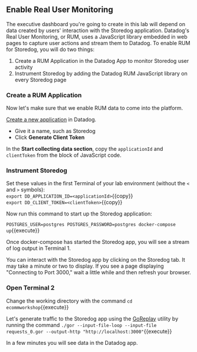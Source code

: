 ## Enable Real User Monitoring
The executive dashboard you're going to create in this lab will depend on data created by users' interaction with the Storedog application. Datadog's Real User Monitoring, or RUM, uses a JavaScript library embedded in web pages to capture user actions and stream them to Datadog. To enable RUM for Storedog, you will do two things:
1. Create a RUM Application in the Datadog App to monitor Storedog user activity
2. Instrument Storedog by adding the Datadog RUM JavaScript library on every Storedog page

### Create a RUM Application
Now let's make sure that we enable RUM data to come into the platform.

[Create a new application](https://app.datadoghq.com/rum/list) in Datadog.
  - Give it a name, such as Storedog
  - Click **Generate Client Token**

In the **Start collecting data section**, copy the `applicationId` and `clientToken` from the block of JavaScript code.

### Instrument Storedog
Set these values in the first Terminal of your lab environment (without the `<` and `>` symbols):  
`export DD_APPLICATION_ID=<applicationId>`{{copy}}  
`export DD_CLIENT_TOKEN=<clientToken>`{{copy}}  

Now run this command to start up the Storedog application:

`POSTGRES_USER=postgres POSTGRES_PASSWORD=postgres docker-compose up`{{execute}}

Once docker-compose has started the Storedog app, you will see a stream of log output in Terminal 1.

You can interact with the Storedog app by clicking on the Storedog tab. It may take a minute or two to display. If you see a page displaying "Connecting to Port 3000," wait a little while and then refresh your browser.

### Open Terminal 2

Change the working directory with the command `cd ecommworkshop`{{execute}}

Let's generate traffic to the Storedog app using the [GoReplay](https://github.com/buger/goreplay) utility by running the command `./gor --input-file-loop --input-file requests_0.gor --output-http "http://localhost:3000"`{{execute}}

In a few minutes you will see data in the Datadog app.